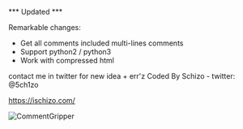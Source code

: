 *** Updated *** 

Remarkable changes:
- Get all comments included multi-lines comments
- Support python2 / python3 
- Work with compressed html


contact me in twitter for new idea + err'z
Coded By Schizo - twitter: @5ch1zo

https://ischizo.com/

![CommentGripper](https://i.ibb.co/C9YWHMW/Capture.jpg)
